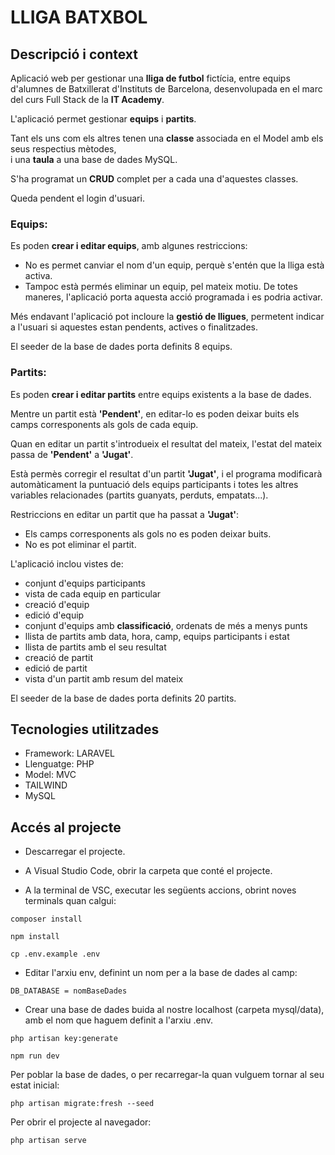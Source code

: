 # LLIGA BATXBOL

## Descripció i context

Aplicació web per gestionar una **lliga de futbol** fictícia, entre equips d'alumnes de Batxillerat d'Instituts de Barcelona,
desenvolupada en el marc del curs Full Stack de la **IT Academy**.

L'aplicació permet gestionar **equips** i **partits**.  

Tant els uns com els altres tenen una **classe** associada en el Model amb els seus respectius mètodes,  
i una **taula** a una base de dades MySQL. 

S'ha programat un **CRUD** complet per a cada una d'aquestes classes.  

Queda pendent el login d'usuari.

### Equips:

Es poden **crear i editar equips**, amb algunes restriccions:
- No es permet canviar el nom d'un equip, perquè s'entén que la lliga està activa.
- Tampoc està permés eliminar un equip, pel mateix motiu. De totes maneres, l'aplicació porta aquesta acció programada i es podria activar.  

Més endavant l'aplicació pot incloure la **gestió de lligues**, permetent indicar a l'usuari si aquestes estan pendents, actives o finalitzades.  

El seeder de la base de dades porta definits 8 equips. 

### Partits:

Es poden **crear i editar partits** entre equips existents a la base de dades.  

Mentre un partit està **'Pendent'**, en editar-lo es poden deixar buits els camps corresponents als gols de cada equip.  

Quan en editar un partit s'introdueix el resultat del mateix, l'estat del mateix passa de **'Pendent'** a **'Jugat'**.  

Està permès corregir el resultat d'un partit **'Jugat'**, i el programa modificarà automàticament la puntuació dels equips participants i totes les altres variables relacionades (partits guanyats, perduts, empatats...).  

Restriccions en editar un partit que ha passat a **'Jugat'**:
- Els camps corresponents als gols no es poden deixar buits.
- No es pot eliminar el partit.

L'aplicació inclou vistes de:  

- conjunt d'equips participants
- vista de cada equip en particular
- creació d'equip
- edició d'equip
- conjunt d'equips amb **classificació**, ordenats de més a menys punts 
- llista de partits amb data, hora, camp, equips participants i estat
- llista de partits amb el seu resultat
- creació de partit
- edició de partit
- vista d'un partit amb resum del mateix

El seeder de la base de dades porta definits 20 partits.

## Tecnologies utilitzades

- Framework: LARAVEL
- Llenguatge: PHP
- Model: MVC 
- TAILWIND
- MySQL

## Accés al projecte

- Descarregar el projecte.

- A Visual Studio Code, obrir la carpeta que conté el projecte.

- A la terminal de VSC, executar les següents accions, obrint noves terminals quan calgui:
  
```composer install```

```npm install```

```cp .env.example .env``` 

- Editar l'arxiu env, definint un nom per a la base de dades al camp:

 ```DB_DATABASE = nomBaseDades ```
  
- Crear una base de dades buida al nostre localhost (carpeta mysql/data), amb el nom que haguem definit a l'arxiu .env.
     
```php artisan key:generate```

```npm run dev```

Per poblar la base de dades, o per recarregar-la quan vulguem tornar al seu estat inicial: 

```php artisan migrate:fresh --seed``` 

Per obrir el projecte al navegador:

```php artisan serve```
   
   










